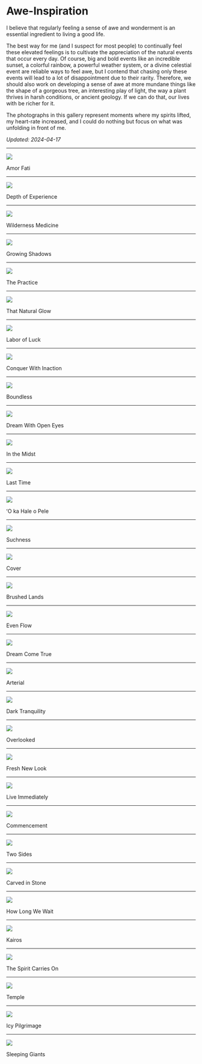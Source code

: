
# Awe-Inspiration

I believe that regularly feeling a sense of awe and wonderment is an essential ingredient to living a good life.

The best way for me (and I suspect for most people) to continually feel these elevated feelings is to cultivate the appreciation of the natural events that occur every day. Of course, big and bold events like an incredible sunset, a colorful rainbow, a powerful weather system, or a divine celestial event are reliable ways to feel awe, but I contend that chasing only these events will lead to a lot of disappointment due to their rarity. Therefore, we should also work on developing a sense of awe at more mundane things like the shape of a gorgeous tree, an interesting play of light, the way a plant thrives in harsh conditions, or ancient geology. If we can do that, our lives with be richer for it.

The photographs in this gallery represent moments where my spirits lifted, my heart-rate increased, and I could do nothing but focus on what was unfolding in front of me.

*Updated: 2024-04-17*

---

<img src="./Amor Fati.jpg"/>

Amor Fati

---

<img src="./Depth of Experience.jpg"/>

Depth of Experience

---

<img src="./Wilderness Medicine.jpg"/>

Wilderness Medicine

---

<img src="./Growing Shadows.jpg"/>

Growing Shadows

---

<img src="./The Practice.jpg"/>

The Practice

---

<img src="./That Natural Glow.jpg"/>

That Natural Glow

---

<img src="./Labor of Luck.jpg"/>

Labor of Luck

---

<img src="./Conquer With Inaction.jpg"/>

Conquer With Inaction

---

<img src="./Boundless.jpg"/>

Boundless

---

<img src="./Dream With Open Eyes.jpg"/>

Dream With Open Eyes

---

<img src="./In the Midst.jpg"/>

In the Midst

---

<img src="./Last Time.jpg"/>

Last Time

---

<img src="./ʻO ka Hale o Pele.jpg"/>

ʻO ka Hale o Pele

---

<img src="./Suchness.jpg"/>

Suchness

---

<img src="./Cover.jpg"/>

Cover

---

<img src="./Brushed Lands.jpg"/>

Brushed Lands

---

<img src="./Even Flow.jpg"/>

Even Flow

---

<img src="./Dream Come True.jpg"/>

Dream Come True

---

<img src="./Arterial.jpg"/>

Arterial

---

<img src="./Dark Tranquility.jpg"/>

Dark Tranquility

---

<img src="./Overlooked.jpg"/>

Overlooked

---

<img src="./Fresh New Look.jpg"/>

Fresh New Look

---

<img src="./Live Immediately.jpg"/>

Live Immediately

---

<img src="./Commencement.jpg"/>

Commencement

---

<img src="./Two Sides.jpg"/>

Two Sides

---

<img src="./Carved in Stone.jpg"/>

Carved in Stone

---

<img src="./How Long We Wait.jpg"/>

How Long We Wait

---

<img src="./Kairos.jpg"/>

Kairos

---

<img src="./The Spirit Carries On.jpg"/>

The Spirit Carries On

---

<img src="./Temple.jpg"/>

Temple

---

<img src="./Icy Pilgrimage.jpg"/>

Icy Pilgrimage

---

<img src="./Sleeping Giants.jpg"/>

Sleeping Giants
